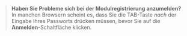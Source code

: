 ﻿> **Haben Sie Probleme sich bei der Modulregistrierung anzumelden?**
> In manchen Browsern scheint es, dass Sie die TAB-Taste *nach* der Eingabe Ihres Passworts drücken müssen, bevor Sie auf die **Anmelden**-Schaltfläche klicken.